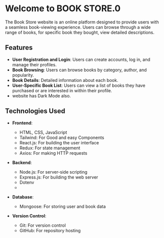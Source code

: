 # Welcome to BOOK STORE.0

The Book Store website is an online platform designed to provide users with a seamless book-viewing experience. Users can browse through a wide range of books, for specific book they bought, view detailed descriptions.

## Features

-   **User Registration and Login**: Users can create accounts, log in, and manage their profiles.
-   **Book Browsing**: Users can browse books by category, author, and popularity.
-   **Book Details**: Detailed information about each book.
-   **User-Specific Book List**: Users can view a list of books they have purchased or are interested in within 			 their profile.
- website has Dark Mode also.


## Technologies Used

-   **Frontend**:
    
    -   HTML, CSS, JavaScript
    - Tailwind: For Good and easy Components 
    -   React.js: For building the user interface
    -   Redux: For state management
    -   Axios: For making HTTP requests
-   **Backend**:
    
    -   Node.js: For server-side scripting
    -   Express.js: For building the web server
    -   Dotenv
    - 
-   **Database**:
    
    -   Mongoose: For storing user and book data

-   **Version Control**:
    
    -   Git: For version control
    -   GitHub: For repository hosting